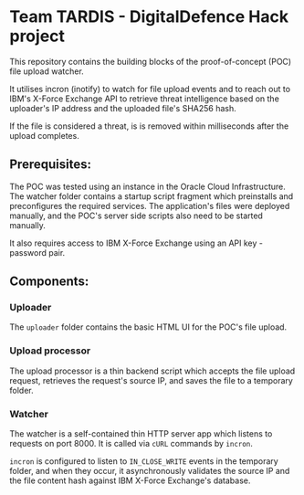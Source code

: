 # Team TARDIS - DigitalDefence Hack project

This repository contains the building blocks of the proof-of-concept (POC) file upload watcher.

It utilises incron (inotify) to watch for file upload events and to reach out to
IBM's X-Force Exchange API to retrieve threat intelligence based on the uploader's
IP address and the uploaded file's SHA256 hash.

If the file is considered a threat, is is removed within milliseconds after the upload completes.

## Prerequisites:

The POC was tested using an instance in the Oracle Cloud Infrastructure. The watcher
folder contains a startup script fragment which preinstalls and preconfigures the
required services. The application's files were deployed manually, and the POC's server
side scripts also need to be started manually.

It also requires access to IBM X-Force Exchange using an API key - password pair.

## Components:

### Uploader

The `uploader` folder contains the basic HTML UI for the POC's file upload.

### Upload processor

The upload processor is a thin backend script which accepts the file upload request,
retrieves the request's source IP, and saves the file to a temporary folder.

### Watcher

The watcher is a self-contained thin HTTP server app which listens to requests
on port 8000. It is called via `cURL` commands by `incron`.

`incron` is configured to listen to `IN_CLOSE_WRITE` events in the temporary folder,
and when they occur, it asynchronously validates the source IP and the file content hash
against IBM X-Force Exchange's database.
